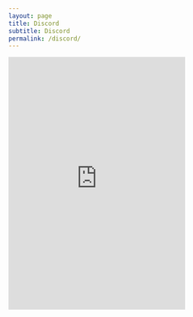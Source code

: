 ```yaml
---
layout: page
title: Discord
subtitle: Discord
permalink: /discord/
---
```


<head>
    <title>Discord</title>
    
</head>

<body>
<iframe src="https://discord.com/widget?id=719224636667330670&theme=dark" width="350" height="500" allowtransparency="true" frameborder="0" sandbox="allow-popups allow-popups-to-escape-sandbox allow-same-origin allow-scripts"></iframe>
</body>
